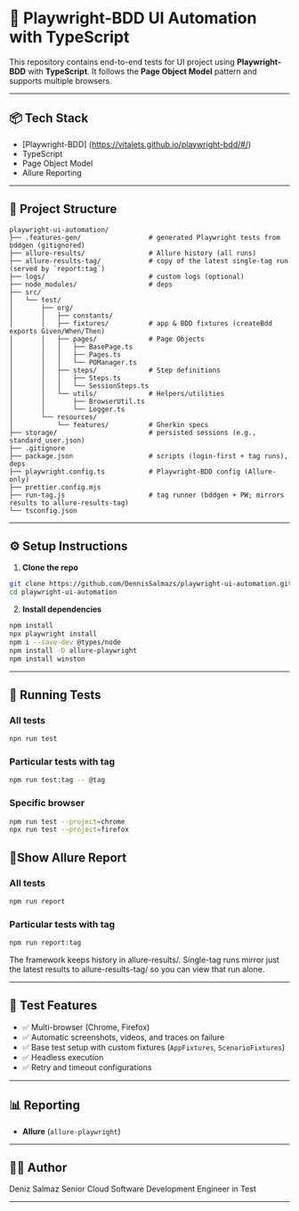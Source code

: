 

# 🎯 Playwright-BDD UI Automation with TypeScript

This repository contains end-to-end tests for UI project using **Playwright-BDD** with **TypeScript**. It follows the **Page Object Model** pattern and supports multiple browsers.

---

## 📦 Tech Stack

* [Playwright-BDD] (https://vitalets.github.io/playwright-bdd/#/)
* TypeScript
* Page Object Model
* Allure Reporting

---

## 📁 Project Structure

```
playwright-ui-automation/
├── .features-gen/                 # generated Playwright tests from bddgen (gitignored)
├── allure-results/                # Allure history (all runs)
├── allure-results-tag/            # copy of the latest single-tag run (served by `report:tag`)
├── logs/                          # custom logs (optional)
├── node_modules/                  # deps
├── src/
│   └── test/
│       ├── org/
│       │   ├── constants/
│       │   ├── fixtures/          # app & BDD fixtures (createBdd exports Given/When/Then)
│       │   ├── pages/             # Page Objects
│       │   │   ├── BasePage.ts
│       │   │   ├── Pages.ts
│       │   │   └── POManager.ts
│       │   ├── steps/             # Step definitions
│       │   │   ├── Steps.ts
│       │   │   └── SessionSteps.ts
│       │   └── utils/             # Helpers/utilities
│       │       ├── BrowserUtil.ts
│       │       └── Logger.ts
│       └── resources/
│           └── features/          # Gherkin specs
├── storage/                       # persisted sessions (e.g., standard_user.json)
├── .gitignore
├── package.json                   # scripts (login-first + tag runs), deps
├── playwright.config.ts           # Playwright-BDD config (Allure-only)
├── prettier.config.mjs
├── run-tag.js                     # tag runner (bddgen + PW; mirrors results to allure-results-tag)
└── tsconfig.json

```

---

## ⚙️ Setup Instructions

1. **Clone the repo**

```bash
git clone https://github.com/DennisSalmazs/playwright-ui-automation.git
cd playwright-ui-automation
```

2. **Install dependencies**

```bash
npm install
npx playwright install
npm i --save-dev @types/node
npm install -D allure-playwright
npm install winston

```

---

## 🚀 Running Tests

### All tests

```bash
npn run test
```

### Particular tests with tag

```bash
npm run test:tag -- @tag
```

### Specific browser

```bash
npm run test --project=chrome
npx run test --project=firefox
```

## 🚀Show Allure Report

### All tests

```bash
npm run report
```

### Particular tests with tag

```bash
npm run report:tag
```

The framework keeps history in allure-results/.
Single-tag runs mirror just the latest results to allure-results-tag/ so you can view that run alone.

---

## 🧪 Test Features

* ✅ Multi-browser (Chrome, Firefox)
* ✅ Automatic screenshots, videos, and traces on failure
* ✅ Base test setup with custom fixtures (`AppFixtures`, `ScenarioFixtures`)
* ✅ Headless execution
* ✅ Retry and timeout configurations

---

## 📊 Reporting

* **Allure** (`allure-playwright`)

---

## 👩‍💻 Author

Deniz Salmaz
Senior Cloud Software Development Engineer in Test  

---
